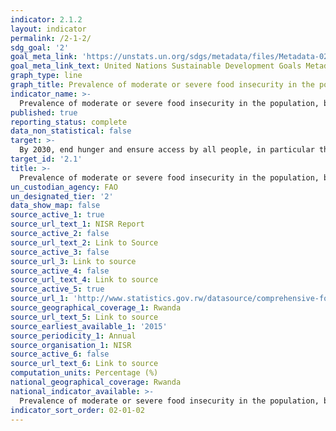```yaml
---
indicator: 2.1.2
layout: indicator
permalink: /2-1-2/
sdg_goal: '2'
goal_meta_link: 'https://unstats.un.org/sdgs/metadata/files/Metadata-02-01-02.pdf'
goal_meta_link_text: United Nations Sustainable Development Goals Metadata (pdf 894kB)
graph_type: line
graph_title: Prevalence of moderate or severe food insecurity in the population, based on the Food Insecurity Experience Scale 
indicator_name: >-
  Prevalence of moderate or severe food insecurity in the population, based on the Food Insecurity Experience Scale (FIES)
published: true
reporting_status: complete
data_non_statistical: false
target: >-
  By 2030, end hunger and ensure access by all people, in particular the poor and people in vulnerable situations, including infants, to safe, nutritious and sufficient food all year round
target_id: '2.1'
title: >-
  Prevalence of moderate or severe food insecurity in the population, based on the Food Insecurity Experience Scale
un_custodian_agency: FAO
un_designated_tier: '2'
data_show_map: false
source_active_1: true
source_url_text_1: NISR Report
source_active_2: false
source_url_text_2: Link to Source
source_active_3: false
source_url_3: Link to source
source_active_4: false
source_url_text_4: Link to source
source_active_5: true
source_url_1: 'http://www.statistics.gov.rw/datasource/comprehensive-food-security-and-vulnerability-analysis-cfsva-2015'
source_geographical_coverage_1: Rwanda
source_url_text_5: Link to source
source_earliest_available_1: '2015'
source_periodicity_1: Annual
source_organisation_1: NISR
source_active_6: false
source_url_text_6: Link to source
computation_units: Percentage (%)
national_geographical_coverage: Rwanda
national_indicator_available: >-
  Prevalence of moderate or severe food insecurity in the population, based on the Food Insecurity Experience Scale
indicator_sort_order: 02-01-02
---
```

